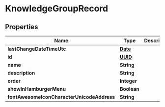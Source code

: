 
# KnowledgeGroupRecord

## Properties
Name | Type | Description | Notes
------------ | ------------- | ------------- | -------------
**lastChangeDateTimeUtc** | [**Date**](Date.md) |  |  [optional]
**id** | [**UUID**](UUID.md) |  |  [optional]
**name** | **String** |  | 
**description** | **String** |  | 
**order** | **Integer** |  |  [optional]
**showInHamburgerMenu** | **Boolean** |  |  [optional]
**fontAwesomeIconCharacterUnicodeAddress** | **String** |  |  [optional]



